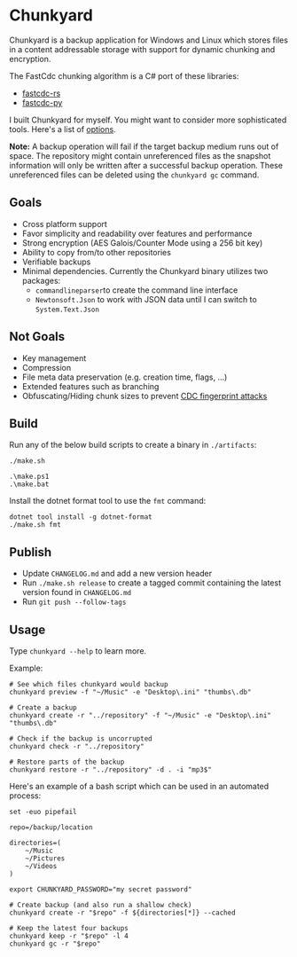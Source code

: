 # Chunkyard

Chunkyard is a backup application for Windows and Linux which stores files in a
content addressable storage with support for dynamic chunking and encryption.

The FastCdc chunking algorithm is a C# port of these libraries:

- [fastcdc-rs][fastcdc-rs]
- [fastcdc-py][fastcdc-py]

I built Chunkyard for myself. You might want to consider more sophisticated
tools. Here's a list of [options][backup-tools].

**Note:** A backup operation will fail if the target backup medium runs out of
space. The repository might contain unreferenced files as the snapshot
information will only be written after a successful backup operation. These
unreferenced files can be deleted using the `chunkyard gc` command.

## Goals

- Cross platform support
- Favor simplicity and readability over features and performance
- Strong encryption (AES Galois/Counter Mode using a 256 bit key)
- Ability to copy from/to other repositories
- Verifiable backups
- Minimal dependencies. Currently the Chunkyard binary utilizes two packages:
  - `commandlineparser`to create the command line interface
  - `Newtonsoft.Json` to work with JSON data until I can switch to
    `System.Text.Json`

## Not Goals

- Key management
- Compression
- File meta data preservation (e.g. creation time, flags, ...)
- Extended features such as branching
- Obfuscating/Hiding chunk sizes to prevent [CDC fingerprint attacks][borg]

## Build

Run any of the below build scripts to create a binary in `./artifacts`:

``` shell
./make.sh

.\make.ps1
.\make.bat
```

Install the dotnet format tool to use the `fmt` command:

``` shell
dotnet tool install -g dotnet-format
./make.sh fmt
```

## Publish

- Update `CHANGELOG.md` and add a new version header
- Run `./make.sh release` to create a tagged commit containing the latest
  version found in `CHANGELOG.md`
- Run `git push --follow-tags`

## Usage

Type `chunkyard --help` to learn more.

Example:

``` shell
# See which files chunkyard would backup
chunkyard preview -f "~/Music" -e "Desktop\.ini" "thumbs\.db"

# Create a backup
chunkyard create -r "../repository" -f "~/Music" -e "Desktop\.ini" "thumbs\.db"

# Check if the backup is uncorrupted
chunkyard check -r "../repository"

# Restore parts of the backup
chunkyard restore -r "../repository" -d . -i "mp3$"
```

Here's an example of a bash script which can be used in an automated process:

``` shell
set -euo pipefail

repo=/backup/location

directories=(
    ~/Music
    ~/Pictures
    ~/Videos
)

export CHUNKYARD_PASSWORD="my secret password"

# Create backup (and also run a shallow check)
chunkyard create -r "$repo" -f ${directories[*]} --cached

# Keep the latest four backups
chunkyard keep -r "$repo" -l 4
chunkyard gc -r "$repo"
```

[fastcdc-rs]: https://github.com/nlfiedler/fastcdc-rs
[fastcdc-py]: https://github.com/titusz/fastcdc-py
[backup-tools]: https://github.com/restic/others
[borg]: https://borgbackup.readthedocs.io/en/stable/internals/security.html#fingerprinting
